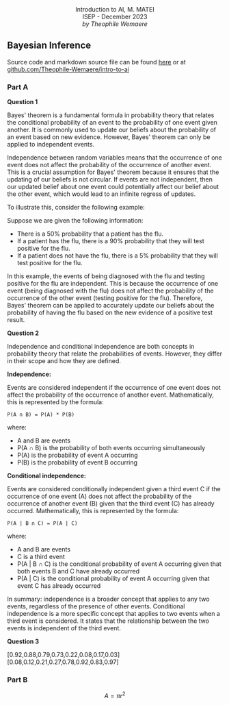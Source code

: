 <html>
	<center>Introduction to AI, M. MATEI</center>
	<center>ISEP - December 2023</center>
	<center style="font-style:italic">by Theophile Wemaere</center>
</html>

## Bayesian Inference

Source code and markdown source file can be found [here](https://github.com/Theophile-Wemaere/intro-to-AI/tree/main/Lab3)
or at [github.com/Theophile-Wemaere/intro-to-ai](https://github.com/Theophile-Wemaere/intro-to-ai) 

### Part A

**Question 1**

Bayes' theorem is a fundamental formula in probability theory that relates the conditional probability of an event to the probability of one event given another. It is commonly used to update our beliefs about the probability of an event based on new evidence. However, Bayes' theorem can only be applied to independent events.

Independence between random variables means that the occurrence of one event does not affect the probability of the occurrence of another event. This is a crucial assumption for Bayes' theorem because it ensures that the updating of our beliefs is not circular. If events are not independent, then our updated belief about one event could potentially affect our belief about the other event, which would lead to an infinite regress of updates.

To illustrate this, consider the following example:

Suppose we are given the following information:

- There is a 50% probability that a patient has the flu.
- If a patient has the flu, there is a 90% probability that they will test positive for the flu.
- If a patient does not have the flu, there is a 5% probability that they will test positive for the flu.

In this example, the events of being diagnosed with the flu and testing positive for the flu are independent. This is because the occurrence of one event (being diagnosed with the flu) does not affect the probability of the occurrence of the other event (testing positive for the flu). Therefore, Bayes' theorem can be applied to accurately update our beliefs about the probability of having the flu based on the new evidence of a positive test result.

**Question 2**

Independence and conditional independence are both concepts in probability theory that relate the probabilities of events. However, they differ in their scope and how they are defined.

**Independence:**

Events are considered independent if the occurrence of one event does not affect the probability of the occurrence of another event. Mathematically, this is represented by the formula:
```
P(A ∩ B) = P(A) * P(B)
```

where:
- A and B are events
- P(A ∩ B) is the probability of both events occurring simultaneously
- P(A) is the probability of event A occurring
- P(B) is the probability of event B occurring

**Conditional independence:**

Events are considered conditionally independent given a third event C if the occurrence of one event (A) does not affect the probability of the occurrence of another event (B) given that the third event (C) has already occurred. Mathematically, this is represented by the formula:
```
P(A | B ∩ C) = P(A | C)
```

where:
- A and B are events
- C is a third event
- P(A | B ∩ C) is the conditional probability of event A occurring given that both events B and C have already occurred
- P(A | C) is the conditional probability of event A occurring given that event C has already occurred

In summary:
independence is a broader concept that applies to any two events, regardless of the presence of other events. Conditional independence is a more specific concept that applies to two events when a third event is considered. It states that the relationship between the two events is independent of the third event.

**Question 3**

[0.92,0.88,0.79,0.73,0.22,0.08,0.17,0.03]
[0.08,0.12,0.21,0.27,0.78,0.92,0.83,0.97]
### Part B


$$A = \pi r^2$$


